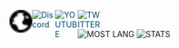 <p>
	  
[<img 
	align="left" 
	style="color: #004d77;" 
	alt="WEBSITE" 
	width="40px" 
	src="https://raw.githubusercontent.com/iconic/open-iconic/master/svg/globe.svg" />][website]

[<img 
	align="left" 
	style="color: #004d77" 
	alt="Discord" 
	width="40px" 
	src="https://cdn.jsdelivr.net/npm/simple-icons@v3/icons/discord.svg" />][discord]

[<img 
	align="left" 
	style="color: #004d77" 
	alt="YOUTUBE" 
	width="40px" 
	src="https://cdn.jsdelivr.net/npm/simple-icons@v3/icons/instagram.svg" />][instagram]
	
[<img 
	align="left" 
	style="color: #004d77" 
	alt="TWITTER" 
	width="40px" 
	src="https://cdn.jsdelivr.net/npm/simple-icons@v3/icons/twitter.svg" />][twitter]
</p>

<br />
<br />
<img alt="MOST LANG" src="https://github-readme-stats.vercel.app/api/top-langs/?username=Tazi0&layout=compact&theme=midnight-purple">

<img alt="STATS" src="https://github-readme-stats.vercel.app/api?username=Tazi0&show_icons=true&theme=midnight-purple&hide=prs,issues">


[website]: https://tazi0.github.io
[discord]: http://lyfe.tk/friends/174505110569877505
[instagram]: https://www.instagram.com/t.a.z.i.o/
[twitter]: https://twitter.com/Tazi0_